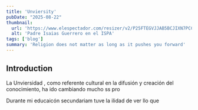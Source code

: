 ```yaml
---
title: 'Unviersity'
pubDate: "2025-08-22"
thumbnail: 
  url: 'https://www.elespectador.com/resizer/v2/P25FTEGVJJAB5BCJIXN7PCC4G4.jpg?auth=9a315c6d81f4c87a4289bfe6e0dc2bfe971efff38b90c8e0170d1d278edea33c&width=920&height=613&smart=true&quality=70'
  alt: 'Padre Isaias Guerrero en el ISPA'
tags: ['blog']
summary: 'Religion does not matter as long as it pushes you forward'
---
```

## Introduction

La Unviersidad , como referente cultural en la difusión y creación del conocimiento, ha ido cambiando mucho ss pro

Durante mi educaicón secundariam tuve la ilidad de ver llo que 